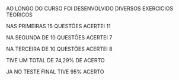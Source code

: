 AO LONGO DO CURSO FOI DESENVOLVIDO DIVERSOS EXERCICIOS TEORICOS

NAS PRIMEIRAS 15 QUESTÕES ACERTEI 11

NA SEGUNDA DE 10 QUESTÕES ACERTEI 7

NA TERCEIRA DE 10 QUESTÕES ACERTEI 8

TIVE UM TOTAL DE 74,29% DE ACERTO

JA NO TESTE FINAL TIVE 95% ACERTO
